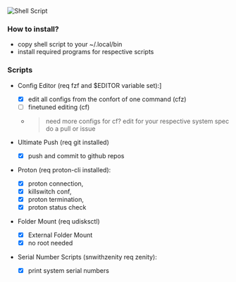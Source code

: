 ![Shell Script](https://img.shields.io/badge/shell_script-%23121011.svg?style=for-the-badge&logo=gnu-bash&logoColor=black&color=purple)

### How to install?
* copy shell script to your ~/.local/bin
* install required programs for respective scripts

### Scripts
* Config Editor (req fzf and $EDITOR variable set):]
   - [x] edit all configs from the confort of one command (cfz)
   - [ ] finetuned editing (cf)
   -   > need more configs for cf? edit for your respective system spec do a pull or issue

* Ultimate Push (req git installed)
   - [x] push and commit to github repos

* Proton (req proton-cli installed):
   - [x] proton connection, 
   - [x] killswitch conf, 
   - [x] proton termination,
   - [x] proton status check

* Folder Mount (req udisksctl)
   - [x] External Folder Mount
   - [x] no root needed

* Serial Number Scripts (snwithzenity req zenity):
   - [x] print system serial numbers
